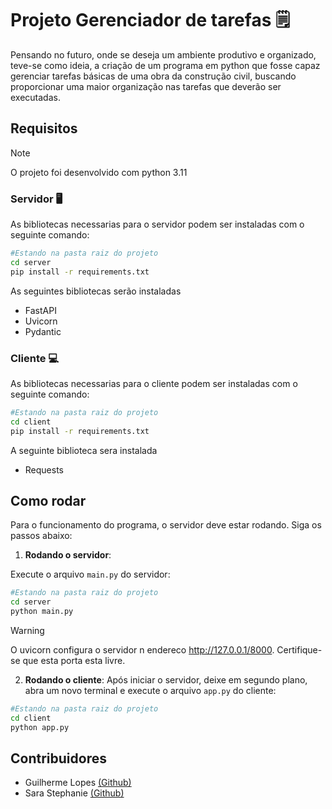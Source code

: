 # Projeto Gerenciador de tarefas 🗒️

Pensando no futuro, onde se deseja um ambiente produtivo e organizado, teve-se como ideia, a criação de um programa em python que fosse capaz gerenciar tarefas básicas de uma obra da construção civil, buscando proporcionar uma maior organização nas tarefas que deverão ser executadas.

## Requisitos

> [!NOTE]
> O projeto foi desenvolvido com python 3.11

### Servidor 🖥
As bibliotecas necessarias para o servidor podem ser instaladas com o seguinte comando: 
```bash
#Estando na pasta raiz do projeto
cd server
pip install -r requirements.txt
``` 

As seguintes bibliotecas serão instaladas

- FastAPI
- Uvicorn
- Pydantic

### Cliente 💻
As bibliotecas necessarias para o cliente podem ser instaladas com o seguinte comando: 
```bash
#Estando na pasta raiz do projeto
cd client
pip install -r requirements.txt
```
A seguinte biblioteca sera instalada
- Requests

## Como rodar

Para o funcionamento do programa, o servidor deve estar rodando. Siga os passos abaixo:

1. **Rodando o servidor**:

Execute o arquivo ```main.py``` do servidor:
```bash
#Estando na pasta raiz do projeto
cd server
python main.py
```

> [!WARNING]
> O uvicorn configura o servidor n endereco http://127.0.0.1/8000. Certifique-se que esta porta esta livre.

2. **Rodando o cliente**:
Após iniciar o servidor, deixe em segundo plano, abra um novo terminal e execute o arquivo ```app.py``` do cliente:
```bash
#Estando na pasta raiz do projeto
cd client
python app.py
```

## Contribuidores 
- Guilherme Lopes [(Github)](https://github.com/guilhermelopes19)
- Sara Stephanie [(Github)](https://github.com/sarastephanie)
